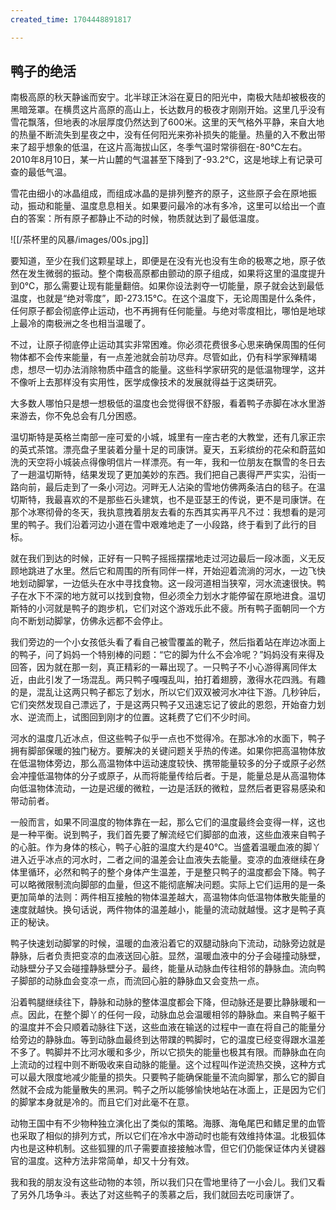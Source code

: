 ```yaml
---
created_time: 1704448891817

---
```

## 鸭子的绝活

南极高原的秋天静谧而安宁。北半球正沐浴在夏日的阳光中，南极大陆却被极夜的黑暗笼罩。在横贯这片高原的高山上，长达数月的极夜才刚刚开始。这里几乎没有雪花飘落，但地表的冰层厚度仍然达到了600米。这里的天气格外平静，来自大地的热量不断流失到星夜之中，没有任何阳光来弥补损失的能量。热量的入不敷出带来了超乎想象的低温，在这片高海拔山区，冬季气温时常徘徊在-80℃左右。2010年8月10日，某一片山麓的气温甚至下降到了-93.2℃，这是地球上有记录可查的最低气温。

雪花由细小的冰晶组成，而组成冰晶的是排列整齐的原子，这些原子会在原地振动，振动和能量、温度息息相关。如果要问最冷的冰有多冷，这里可以给出一个直白的答案：所有原子都静止不动的时候，物质就达到了最低温度。

![[/茶杯里的风暴/images/00s.jpg]]

要知道，至少在我们这颗星球上，即便是在没有光也没有生命的极寒之地，原子依然在发生微弱的振动。整个南极高原都由颤动的原子组成，如果将这里的温度提升到0℃，那么需要让现有能量翻倍。如果你设法剥夺一切能量，原子就会达到最低温度，也就是“绝对零度”，即-273.15℃。在这个温度下，无论周围是什么条件，任何原子都会彻底停止运动，也不再拥有任何能量。与绝对零度相比，哪怕是地球上最冷的南极洲之冬也相当温暖了。

不过，让原子彻底停止运动其实非常困难。你必须花费很多心思来确保周围的任何物体都不会传来能量，有一点差池就会前功尽弃。尽管如此，仍有科学家殚精竭虑，想尽一切办法消除物质中蕴含的能量。这些科学家研究的是低温物理学，这并不像听上去那样没有实用性，医学成像技术的发展就得益于这类研究。

大多数人哪怕只是想一想极低的温度也会觉得很不舒服，看着鸭子赤脚在冰水里游来游去，你不免总会有几分困惑。

温切斯特是英格兰南部一座可爱的小城，城里有一座古老的大教堂，还有几家正宗的英式茶馆。漂亮盘子里装着分量十足的司康饼。夏天，五彩缤纷的花朵和蔚蓝如洗的天空将小城装点得像明信片一样漂亮。有一年，我和一位朋友在飘雪的冬日去了一趟温切斯特，结果发现了更加美妙的东西。我们把自己裹得严严实实，沿街一路向前，最后走到了一条小河边。河畔无人沾染的雪地仿佛两条洁白的毯子。在温切斯特，我最喜欢的不是那些石头建筑，也不是亚瑟王的传说，更不是司康饼。在那个冰寒彻骨的冬天，我执意拽着朋友去看的东西其实再平凡不过：我想看的是河里的鸭子。我们沿着河边小道在雪中艰难地走了一小段路，终于看到了此行的目标。

就在我们到达的时候，正好有一只鸭子摇摇摆摆地走过河边最后一段冰面，义无反顾地跳进了水里。然后它和周围的所有同伴一样，开始迎着流淌的河水，一边飞快地划动脚掌，一边低头在水中寻找食物。这一段河道相当狭窄，河水流速很快。鸭子在水下不深的地方就可以找到食物，但必须全力划水才能停留在原地进食。温切斯特的小河就是鸭子的跑步机，它们对这个游戏乐此不疲。所有鸭子面朝同一个方向不断划动脚掌，仿佛永远都不会停止。

我们旁边的一个小女孩低头看了看自己被雪覆盖的靴子，然后指着站在岸边冰面上的鸭子，问了妈妈一个特别棒的问题：“它的脚为什么不会冷呢？”妈妈没有来得及回答，因为就在那一刻，真正精彩的一幕出现了。一只鸭子不小心游得离同伴太近，由此引发了一场混乱。两只鸭子嘎嘎乱叫，拍打着翅膀，激得水花四溅。有趣的是，混乱让这两只鸭子都忘了划水，所以它们双双被河水冲往下游。几秒钟后，它们突然发现自己漂远了，于是这两只鸭子又迅速忘记了彼此的恩怨，开始奋力划水、逆流而上，试图回到刚才的位置。这耗费了它们不少时间。

河水的温度几近冰点，但这些鸭子似乎一点也不觉得冷。在那冰冷的水面下，鸭子拥有脚部保暖的独门秘方。要解决的关键问题关乎热的传递。如果你把高温物体放在低温物体旁边，那么高温物体中运动速度较快、携带能量较多的分子或原子必然会冲撞低温物体的分子或原子，从而将能量传给后者。于是，能量总是从高温物体向低温物体流动，一边是迟缓的微粒，一边是活跃的微粒，显然后者更容易感染和带动前者。

一般而言，如果不同温度的物体靠在一起，那么它们的温度最终会变得一样，这也是一种平衡。说到鸭子，我们首先要了解流经它们脚部的血液，这些血液来自鸭子的心脏。作为身体的核心，鸭子心脏的温度大约是40℃。当盛着温暖血液的脚丫进入近乎冰点的河水时，二者之间的温差会让血液失去能量。变凉的血液继续在身体里循环，必然和鸭子的整个身体产生温差，于是整只鸭子的温度都会下降。鸭子可以略微限制流向脚部的血量，但这不能彻底解决问题。实际上它们运用的是一条更加简单的法则：两件相互接触的物体温差越大，高温物体向低温物体散失能量的速度就越快。换句话说，两件物体的温差越小，能量的流动就越慢。这才是鸭子真正的秘诀。

鸭子快速划动脚掌的时候，温暖的血液沿着它的双腿动脉向下流动，动脉旁边就是静脉，后者负责把变凉的血液送回心脏。显然，温暖血液中的分子会碰撞动脉壁，动脉壁分子又会碰撞静脉壁分子。最终，能量从动脉血传往相邻的静脉血。流向鸭子脚部的动脉血会变凉一点，而流回心脏的静脉血又会变热一点。

沿着鸭腿继续往下，静脉和动脉的整体温度都会下降，但动脉还是要比静脉暖和一点。因此，在整个脚丫的任何一段，动脉血总会温暖相邻的静脉血。来自鸭子躯干的温度并不会只顺着动脉往下送，这些血液在输送的过程中一直在将自己的能量分给旁边的静脉血。等到动脉血最终到达带蹼的鸭脚时，它的温度已经变得跟水温差不多了。鸭脚并不比河水暖和多少，所以它损失的能量也极其有限。而静脉血在向上流动的过程中则不断吸收来自动脉的能量。这个过程叫作逆流热交换，这种方式可以最大限度地减少能量的损失。只要鸭子能确保能量不流向脚掌，那么它的脚自然就不会成为能量散失的黑洞。鸭子之所以能够愉快地站在冰面上，正是因为它们的脚掌本身就是冷的。而且它们对此毫不在意。

动物王国中有不少物种独立演化出了类似的策略。海豚、海龟尾巴和鳍足里的血管也采取了相似的排列方式，所以它们在冷水中游动时也能有效维持体温。北极狐体内也是这种机制。这些狐狸的爪子需要直接接触冰雪，但它们仍能保证体内关键器官的温度。这种方法非常简单，却又十分有效。

我和我的朋友没有这些动物的本领，所以我们只在雪地里待了一小会儿。我们又看了另外几场争斗。表达了对这些鸭子的羡慕之后，我们就回去吃司康饼了。